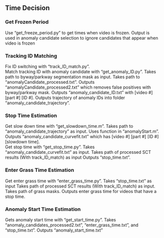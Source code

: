 ## Time Decision  
### Get Frozen Period
Use “get_freeze_period.py” to get times when video is frozen. Output is used in anomaly candidate selection to ignore candidates that appear when video is frozen  
### Tracking ID Matching  
Fix ID switching with “track_ID_match.py”.  
Match tracking ID with anomaly candidate with “get_anomaly_ID.py”. Takes path to byway/parkway segmentation mask as input. Takes path to “anomalyCandidate_processed.txt”. Outputs “anomalyCandidate_processed2.txt” which removes false positives with byway/parkway mask. Outputs “anomaly_candidate_ID.txt” with [video #] [part #] [ID #]. Outputs trajectory of anomaly IDs into folder “anomaly_candidate_trajectory”.  
### Stop Time Estimation  
Get slow down time with “get_slowdown_time.m”. Takes path to “anomaly_candidate_trajectory” as input. Uses function in “anomalyStart.m”. Outputs “anomaly_candidate_curvefit.txt” which has [video #] [part #] [ID #] [slowdown time].  
Get stop time with “get_stop_time.py”. Takes “anomaly_candidate_curvefit.txt” as input. Takes path of processed SCT results (With track_ID_match) as input
Outputs “stop_time.txt”.
### Enter Grass Time Estimation
Get enter grass time with “enter_grass_time.py”. Takes “stop_time.txt” as input
Takes path of processed SCT results (With track_ID_match) as input. Takes path of grass masks. Outputs enter grass time for videos that have a stop time.
### Anomaly Start Time Estimation
Gets anomaly start time with “get_start_time.py”. Takes “anomaly_candidates_processed2.txt”, “enter_grass_time.txt”, and “stop_time.txt”. Outputs “anomaly_start_time.txt”



